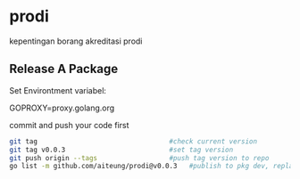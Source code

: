 # prodi

kepentingan borang akreditasi prodi

## Release A Package

Set Environtment variabel:

GOPROXY=proxy.golang.org

commit and push your code first

```sh
git tag                                 #check current version
git tag v0.0.3                          #set tag version
git push origin --tags                  #push tag version to repo
go list -m github.com/aiteung/prodi@v0.0.3   #publish to pkg dev, replace ORG/URL with your repo URL
```
